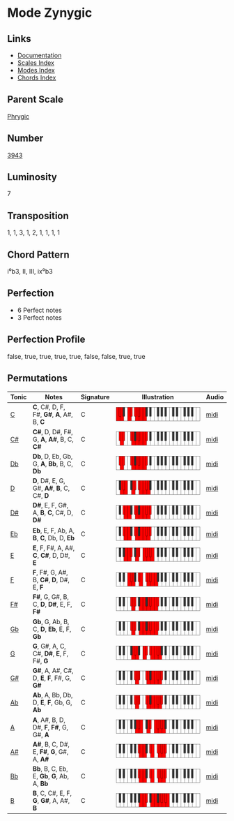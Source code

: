# Mode Zynygic

## Links

- [Documentation](README.md)
- [Scales Index](Scales.md)
- [Modes Index](Modes.md)
- [Chords Index](Chords.md)

## Parent Scale

[Phrygic](ScalePhrygic.md)

## Number

[3943](https://ianring.com/musictheory/scales/3943)

## Luminosity

7

## Transposition

1, 1, 3, 1, 2, 1, 1, 1, 1

## Chord Pattern

i⁰b3, II, III, ix⁰b3

## Perfection

- 6 Perfect notes
- 3 Perfect notes

## Perfection Profile

false, true, true, true, true, false, false, true, true

## Permutations

| Tonic | Notes | Signature | Illustration | Audio |
|-------|-------|-----------|--------------|-------|
| [C](ModeCNaturalZynygic.md) | **C**, C#, D, F, F#, **G#**, **A**, A#, B, **C** | C | ![CNaturalZynygic](ModeCNaturalZynygic.png) | [midi](https://github.com/edipermadi/music/blob/main/docs/ModeCNaturalZynygic.mid?raw=true) |
| [C#](ModeCSharpZynygic.md) | **C#**, D, D#, F#, G, **A**, **A#**, B, C, **C#** | C | ![CSharpZynygic](ModeCSharpZynygic.png) | [midi](https://github.com/edipermadi/music/blob/main/docs/ModeCSharpZynygic.mid?raw=true) |
| [Db](ModeDFlatZynygic.md) | **Db**, D, Eb, Gb, G, **A**, **Bb**, B, C, **Db** | C | ![DFlatZynygic](ModeDFlatZynygic.png) | [midi](https://github.com/edipermadi/music/blob/main/docs/ModeDFlatZynygic.mid?raw=true) |
| [D](ModeDNaturalZynygic.md) | **D**, D#, E, G, G#, **A#**, **B**, C, C#, **D** | C | ![DNaturalZynygic](ModeDNaturalZynygic.png) | [midi](https://github.com/edipermadi/music/blob/main/docs/ModeDNaturalZynygic.mid?raw=true) |
| [D#](ModeDSharpZynygic.md) | **D#**, E, F, G#, A, **B**, **C**, C#, D, **D#** | C | ![DSharpZynygic](ModeDSharpZynygic.png) | [midi](https://github.com/edipermadi/music/blob/main/docs/ModeDSharpZynygic.mid?raw=true) |
| [Eb](ModeEFlatZynygic.md) | **Eb**, E, F, Ab, A, **B**, **C**, Db, D, **Eb** | C | ![EFlatZynygic](ModeEFlatZynygic.png) | [midi](https://github.com/edipermadi/music/blob/main/docs/ModeEFlatZynygic.mid?raw=true) |
| [E](ModeENaturalZynygic.md) | **E**, F, F#, A, A#, **C**, **C#**, D, D#, **E** | C | ![ENaturalZynygic](ModeENaturalZynygic.png) | [midi](https://github.com/edipermadi/music/blob/main/docs/ModeENaturalZynygic.mid?raw=true) |
| [F](ModeFNaturalZynygic.md) | **F**, F#, G, A#, B, **C#**, **D**, D#, E, **F** | C | ![FNaturalZynygic](ModeFNaturalZynygic.png) | [midi](https://github.com/edipermadi/music/blob/main/docs/ModeFNaturalZynygic.mid?raw=true) |
| [F#](ModeFSharpZynygic.md) | **F#**, G, G#, B, C, **D**, **D#**, E, F, **F#** | C | ![FSharpZynygic](ModeFSharpZynygic.png) | [midi](https://github.com/edipermadi/music/blob/main/docs/ModeFSharpZynygic.mid?raw=true) |
| [Gb](ModeGFlatZynygic.md) | **Gb**, G, Ab, B, C, **D**, **Eb**, E, F, **Gb** | C | ![GFlatZynygic](ModeGFlatZynygic.png) | [midi](https://github.com/edipermadi/music/blob/main/docs/ModeGFlatZynygic.mid?raw=true) |
| [G](ModeGNaturalZynygic.md) | **G**, G#, A, C, C#, **D#**, **E**, F, F#, **G** | C | ![GNaturalZynygic](ModeGNaturalZynygic.png) | [midi](https://github.com/edipermadi/music/blob/main/docs/ModeGNaturalZynygic.mid?raw=true) |
| [G#](ModeGSharpZynygic.md) | **G#**, A, A#, C#, D, **E**, **F**, F#, G, **G#** | C | ![GSharpZynygic](ModeGSharpZynygic.png) | [midi](https://github.com/edipermadi/music/blob/main/docs/ModeGSharpZynygic.mid?raw=true) |
| [Ab](ModeAFlatZynygic.md) | **Ab**, A, Bb, Db, D, **E**, **F**, Gb, G, **Ab** | C | ![AFlatZynygic](ModeAFlatZynygic.png) | [midi](https://github.com/edipermadi/music/blob/main/docs/ModeAFlatZynygic.mid?raw=true) |
| [A](ModeANaturalZynygic.md) | **A**, A#, B, D, D#, **F**, **F#**, G, G#, **A** | C | ![ANaturalZynygic](ModeANaturalZynygic.png) | [midi](https://github.com/edipermadi/music/blob/main/docs/ModeANaturalZynygic.mid?raw=true) |
| [A#](ModeASharpZynygic.md) | **A#**, B, C, D#, E, **F#**, **G**, G#, A, **A#** | C | ![ASharpZynygic](ModeASharpZynygic.png) | [midi](https://github.com/edipermadi/music/blob/main/docs/ModeASharpZynygic.mid?raw=true) |
| [Bb](ModeBFlatZynygic.md) | **Bb**, B, C, Eb, E, **Gb**, **G**, Ab, A, **Bb** | C | ![BFlatZynygic](ModeBFlatZynygic.png) | [midi](https://github.com/edipermadi/music/blob/main/docs/ModeBFlatZynygic.mid?raw=true) |
| [B](ModeBNaturalZynygic.md) | **B**, C, C#, E, F, **G**, **G#**, A, A#, **B** | C | ![BNaturalZynygic](ModeBNaturalZynygic.png) | [midi](https://github.com/edipermadi/music/blob/main/docs/ModeBNaturalZynygic.mid?raw=true) |
